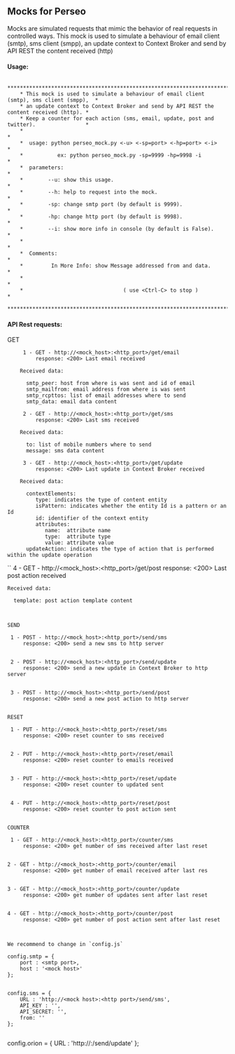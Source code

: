 ## Mocks for Perseo

Mocks are simulated requests that mimic the behavior of real requests in controlled ways.
This mock is used to simulate a behaviour of email client (smtp), sms client (smpp), an update context to Context Broker and send by API REST the content received (http)

#### Usage:

```
    ****************************************************************************************"
    * This mock is used to simulate a behaviour of email client (smtp), sms client (smpp),  *
    * an update context to Context Broker and send by API REST the content received (http). *
    * Keep a counter for each action (sms, email, update, post and twitter).                *
    *                                                                                       *
    *  usage: python perseo_mock.py <-u> <-sp=port> <-hp=port> <-i>                         *
    *           ex: python perseo_mock.py -sp=9999 -hp=9998 -i                              *
    *  parameters:                                                                          *
    *        --u: show this usage.                                                          *
    *        --h: help to request into the mock.                                            *
    *        -sp: change smtp port (by default is 9999).                                    *
    *        -hp: change http port (by default is 9998).                                    *
    *        --i: show more info in console (by default is False).                          *
    *                                                                                       *
    *  Comments:                                                                            *
    *         In More Info: show Message addressed from and data.                           *
    *                                                                                       *
    *                                ( use <Ctrl-C> to stop )                               *
    *****************************************************************************************
```

#### API Rest requests:

GET

``` 
     1 - GET - http://<mock_host>:<http_port>/get/email
	     response: <200> Last email received

	Received data:

	  smtp_peer: host from where is was sent and id of email
	  smtp_mailfrom: email address from where is was sent
	  smtp_rcpttos: list of email addresses where to send
	  smtp_data: email data content

```
```
     2 - GET - http://<mock_host>:<http_port>/get/sms
	     response: <200> Last sms received

	Received data:

	  to: list of mobile numbers where to send
	  message: sms data content
```

```
     3 - GET - http://<mock_host>:<http_port>/get/update
	     response: <200> Last update in Context Broker received

	Received data:

      contextElements:
         type: indicates the type of content entity
         isPattern: indicates whether the entity Id is a pattern or an Id
         id: identifier of the context entity
         attributes:
            name:  attribute name
            type:  attribute type
            value: attribute value
      updateAction: indicates the type of action that is performed within the update operation
```

``
     4 - GET - http://<mock_host>:<http_port>/get/post
	     response: <200> Last post action received

	Received data:

	  template: post action template content
```


SEND

```
     1 - POST - http://<mock_host>:<http_port>/send/sms
	     response: <200> send a new sms to http server

```

```
     2 - POST - http://<mock_host>:<http_port>/send/update
	     response: <200> send a new update in Context Broker to http server

```

```
     3 - POST - http://<mock_host>:<http_port>/send/post
	     response: <200> send a new post action to http server

```

RESET

```
     1 - PUT - http://<mock_host>:<http_port>/reset/sms
	     response: <200> reset counter to sms received

```

```
     2 - PUT - http://<mock_host>:<http_port>/reset/email
	     response: <200> reset counter to emails received

```

```
     3 - PUT - http://<mock_host>:<http_port>/reset/update
	     response: <200> reset counter to updated sent

```

```
     4 - PUT - http://<mock_host>:<http_port>/reset/post
	     response: <200> reset counter to post action sent

```

COUNTER

```
     1 - GET - http://<mock_host>:<http_port>/counter/sms
	     response: <200> get number of sms received after last reset

```

```
    2 - GET - http://<mock_host>:<http_port>/counter/email
	     response: <200> get number of email received after last res

```

```
    3 - GET - http://<mock_host>:<http_port>/counter/update
	     response: <200> get number of updates sent after last reset

```

```
    4 - GET - http://<mock_host>:<http_port>/counter/post
	     response: <200> get number of post action sent after last reset

```


We recommend to change in `config.js`

```
    config.smtp = {
        port : <smtp port>,
        host : '<mock host>'
    };
```

```
    config.sms = {
        URL : 'http://<mock host>:<http port>/send/sms',
        API_KEY : '',
        API_SECRET: '',
        from: ''
    };
```

```
   config.orion = {
    URL : 'http://<mock host>:<http port>/send/update'
};
```
